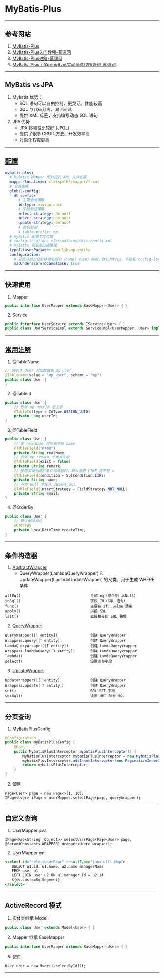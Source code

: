 # MyBatis-Plus

---
## 参考网站

1. [MyBatis-Plus](https://mp.baomidou.com/guide/#%E7%89%B9%E6%80%A7)
2. [MyBatis-Plus入门教程-慕课网](https://www.imooc.com/learn/1130)
3. [MyBatis-Plus进阶-慕课网](https://www.imooc.com/learn/1171)
4. [MyBatis-Plus + SpringBoot实现简单权限管理-慕课网](https://www.imooc.com/learn/1294)
---
## MyBatis vs JPA
1. Mybatis 优势：
    - SQL 语句可以自由控制，更灵活，性能较高
    - SQL 与代码分离，易于阅读
    - 提供 XML 标签，支持编写动态 SQL 语句
2. JPA 优势
    - JPA 移植性比较好 (JPQL)
    - 提供了很多 CRUD 方法，开发效率高
    - 对象化程度更高
---
## [配置](https://mp.baomidou.com/config/)
```yaml
mybatis-plus:
  # MyBatis Mapper 所对应的 XML 文件位置
  mapper-locations: classpath*:mapper/*.xml
  # 全局策略
  global-config:
    db-config:
      # 主键全局策略
      id-type: assign_uuid
      # 字段验证策略
      select-strategy: default
      insert-strategy: default
      update-strategy: default
      # 表名前缀
      # table-prefix: mp_
  # MyBatis 配置文件位置
  # config-location: classpath:mybatis-config.xml
  # MyBaits 别名包扫描路径
  typeAliasesPackage: com.ljh.mp.entity
  configuration:
    # 是否开启自动驼峰命名规则（camel case）映射，默认为true，不能和 config-location 同时出现
    mapUnderscoreToCamelCase: true
```
---
## 快速使用
1. Mapper
```java
public interface UserMapper extends BaseMapper<User> { }
```
2. Service
```java
public interface UserService extends IService<User> { }
public class UserServiceImpl extends ServiceImpl<UserMapper, User> implements UserService { }
```
---
## [常用注解](https://mp.baomidou.com/guide/annotation.html)
1. @TableName
```java
// 使实体 User 对应数据表 mp_user
@TableName(value = "mp_user", schema = "mp")
public class User {
}
```
2. @TableId
```java
public class User {
    // 告诉 mp userId 是主键
    @TableId(type = IdType.ASSIGN_UUID)
    private Long userId;
}
```
3. @TableField
```java
public class User {
    // 使 realName 对应表字段 name
    @TableField("name")
    private String realName;
    // 告诉 mp remark 不是表字段
    @TableField(exist = false)
    private String remark;
    // 使用实体创建的条件构造器时，默认使用 LIKE 而不是 =
    @TableField(condition = SqlCondition.LIKE)
    private String name;
    // 不为 null 才加入 INSERT SQL
    @TableField(insertStrategy = FieldStrategy.NOT_NULL)
    private String email;
}
```
4. @OrderBy
```java
public class User {
    // 默认倒序排序
    @OrderBy
    private LocalDateTime createTime;
}
```
---
## 条件构造器
1. [AbstractWrapper](https://mp.baomidou.com/guide/wrapper.html#abstractwrapper)
    - QueryWrapper(LambdaQueryWrapper) 和 UpdateWrapper(LambdaUpdateWrapper) 的父类，用于生成 WHERE 条件
```
allEq()                                全部 eq（或个别 isNull）
inSql()                                字段 IN（SQL 语句）
func()                                 主要在 if...else 调用
apply()                                拼接 SQL
last()                                 直接拼接到 SQL 最后
```
2. [QueryWrapper](https://mp.baomidou.com/guide/wrapper.html#querywrapper)
```
QueryWrapper([T entity])               创建 QueryWrapper
Wrappers.query([T entity])             创建 QueryWrapper
LamdaQueryWrapper([T entity])          创建 LamdaQueryWrapper
Wrappers.lambdaQuery([T entity])       创建 LamdaQueryWrapper
lambda()                               创建 LamdaQueryWrapper
select()                               设置查询字段
```
3. [UpdateWrapper](https://mp.baomidou.com/guide/wrapper.html#updatewrapper)
```
UpdateWrapper([[T entity])             创建 QueryWrapper
Wrappers.update([T entity])            创建 QueryWrapper
set()                                  SQL SET 字段
setSql()                               设置 SET 部分 SQL
```
---
## 分页查询
1. MyBatisPlusConfig
```java
@Configuration
public class MyBatisPlusConfig {
    @Bean
    public MybatisPlusInterceptor mybatisPlusInterceptor() {
        MybatisPlusInterceptor mybatisPlusInterceptor = new MybatisPlusInterceptor();
        mybatisPlusInterceptor.addInnerInterceptor(new PaginationInnerInterceptor(DbType.MYSQL));
        return mybatisPlusInterceptor;
    }
}
```
2. 使用
```
Page<User> page = new Page<>(1, 10);
IPage<User> iPage = userMapper.selectPage(page, queryWrapper);
```
---
## 自定义查询
1. UserMapper.java
```
IPage<Map<String, Object>> selectUserPage(Page<User> page, @Param(Constants.WRAPPER) Wrapper<User> wrapper);
```
2. UserMapper.xml
```xml
<select id="selectUserPage" resultType="java.util.Map">
   SELECT u1.id, u1.name, u2.name managerName
   FROM user u1
   LEFT JOIN user u2 ON u1.manager_id = u2.id
   ${ew.customSqlSegment}
</select>
```
---
## ActiveRecord 模式
1. 实体类继承 Model
```java
public class User extends Model<User> { }
```
2. Mapper 继承 BaseMapper
```java
public interface UserMapper extends BaseMapper<User> { }
```
3. 使用
```
User user = new User().selectById(1);
```
---